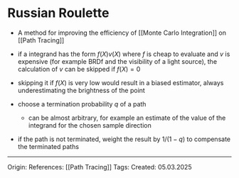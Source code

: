# Russian Roulette

- A method for improving the efficiency of [[Monte Carlo Integration]] on [[Path Tracing]]
- if a integrand has the form $f(X)v(X)$ where $f$ is cheap to evaluate and $v$ is expensive (for example BRDf and the visibility of a light source), the calculation of $v$ can be skipped if $f(X) = 0$
- skipping it if $f(X)$ is very low would result in a biased estimator, always underestimating the brightness of the point

- choose a termination probability $q$ of a path 
	- can be almost arbitrary, for example an estimate of the value of the integrand for the chosen sample direction
- if the path is not terminated, weight the result by $1/(1-q)$ to compensate the terminated paths

---

Origin: 
References: [[Path Tracing]]
Tags: 
Created: 05.03.2025


